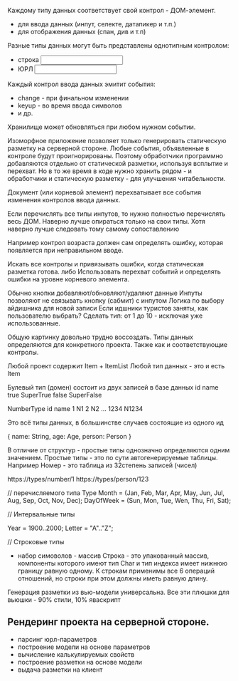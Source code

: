 Каждому типу данных соответствует свой контрол - ДОМ-элемент.
- для ввода данных (инпут, селекте, датапикер и т.п.)
- для отображения данных (спан, див и т.п)

Разные типы данных могут быть представлены однотипным контролом:
- строка <input type=text>
- ЮРЛ <input type=text>

Каждый контрол ввода данных эмитит события:
- change - при финальном изменении
- keyup - во время ввода символов
- и др.

Хранилище может обновляться при любом нужном событии.

Изоморфное приложение позволяет только генерировать статическую разметку на серверной стороне. Любые события, объявленные в контроле будут проигнорированы.
Поэтому обработчики программно добавляются отдельно от статической разметки, используя всплытие и перехват.
Но в то же время в коде нужно хранить рядом - и обработчики и статическую разметку - для улучшения читабельности.

Документ (или корневой элемент) перехватывает все события изменения контролов ввода данных.

Если перечислять все типы инпутов, то нужно полностью перечислять весь ДОМ. Наверно лучше опираться только на свои типы.
Хотя наверно лучше следовать тому самому сопоставлению

Например контрол возраста должен сам определять ошибку, которая появляется при неправильном вводе.

Искать все контролы и привязывать ошибки, когда статическая разметка готова.
либо
Использовать перехват событий и определять ошибки на уровне корневого элемента.






Обычно кнопки добавляют/обновляют/удаляют данные
Инпуты позволяют не связывать кнопку (сабмит) с инпутом
Логика по выбору айдишника для новой записи
Если идшники туристов заняты, как пользователю выбрать?
Сделать тип: от 1 до 10 - исключая уже использованные.

Общую картинку довольно трудно воссоздать.
Типы данных определяются для конкретного проекта.
Также как и соответствующие контролы.

Любой проект содержит Item + ItemList
Любой тип данных - это и есть Item

Булевый тип (домен) состоит из двух записей в базе данных
id     name
true   SuperTrue
false  SuperFalse

NumberType
id  name
1   N1
2   N2
...
1234 N1234

Это всё типы данных, в большинстве случаев состоящие из одного ид

{
  name: String,
  age: Age,
  person: Person
}

В отличие от структур - простые типы однозначно определяются одним значением.
Простые типы - это по сути автогенерируемые таблицы. Например Номер - это таблица из 32степень записей (чисел)

https://types/number/1
https://types/person/123

// перечисляемого типа
Type 
Month = (Jan, Feb, Mar, Apr, May, Jun, Jul, Aug, Sep, Oct, Nov, Dec); 
DayOfWeek = (Sun, Mon, Tue, Wen, Thu, Fri, Sat); 

// Интервальные типы

Year = 1900..2000; 
Letter = "A".."Z";

// Строковые типы

- набор симоволов - массив
Строка - это упакованный массив, компоненты которого имеют тип Char и тип индекса имеет нижнюю границу равную одному. К строкам применимы все 6 операций отношений, но строки при этом должны иметь равную длину.


Генерация разметки из вью-модели универсальна.
Все эти плюшки для вьюшки - 90% стили, 10% яваскрипт

Рендеринг проекта на серверной стороне.
---

- парсинг юрл-параметров
- построение модели на основе параметров
- вычисление калькулируемых свойств
- построение разметки на основе модели
- выдача разметки на клиент